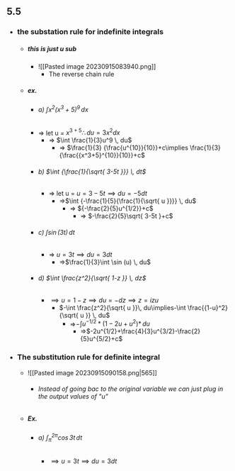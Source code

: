 ## 5.5
- ### the substation rule for indefinite integrals 
	- ##### this is just u sub
		- ![[Pasted image 20230915083940.png]]
			- The reverse chain rule
	- ##### ex.
		- ###### a) $\int x^2(x^3+5)^9 \, dx$
		- => let u = $x^{3+5}\therefore du=3x^{2}dx$
			- => $\int \frac{1}{3}u^9 \, du$
				- => $\frac{1}{3} {\frac{u^{10}}{10}}+c\implies \frac{1}{3}{\frac{{x^3+5}^{10}}{10}}+c$
		- ###### b) $\int {\frac{1}{\sqrt{ 3-5t }}} \,  dt$
			- => let u = $u = 3-5t\implies du=-5dt$
				- =>$\int {-\frac{1}{5}{\frac{1}{\sqrt{ u }}}} \, du$
					- => ${-\frac{2}{5}u^{1/2}}+c$
						- => $-\frac{2}{5}\sqrt{ 3-5t }+c$
		- ###### c) $\int \sin(3t) \, dt$
			- => $u=3t\implies du=3dt$
				- =>$\frac{1}{3}\int \sin (u) \, du$
		- ###### d) $\int \frac{z^2}{\sqrt{ 1-z }} \, dz$
			- $\implies u=1-z\implies du=-dz\implies z=izu$
				- $-\int  \frac{z^2}{\sqrt{ u }}\, du\implies-\int \frac{{1-u}^2}{\sqrt{ u }} \, du$
					- =>$-\int u^{-1/2}*(1-2u+u^2)* \, du$
						- =>$-2u^{1/2}+\frac{4}{3}u^{3/2}-\frac{2}{5}u^{5/2}+c$
- ### The substitution rule for definite integral
	- ![[Pasted image 20230915090158.png|565]]
		- ###### Instead of going bac to the original variable we can just plug in the output values of  "u"
	- ##### Ex.
		- ###### a) $\int _{\pi}^{2\pi}\cos{3}t \, dt$
			- $\implies u=3t\implies du=3dt$
